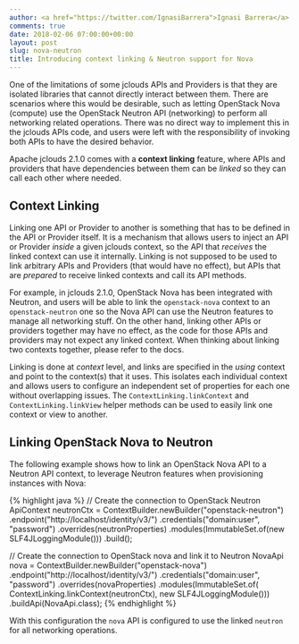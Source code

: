 ```yaml
---
author: <a href="https://twitter.com/IgnasiBarrera">Ignasi Barrera</a>
comments: true
date: 2018-02-06 07:00:00+00:00
layout: post
slug: nova-neutron
title: Introducing context linking & Neutron support for Nova
---
```


One of the limitations of some jclouds APIs and Providers is that they are isolated libraries that cannot directly interact between them. There are scenarios where this would be desirable, such as letting OpenStack Nova (compute) use the OpenStack Neutron API (networking) to perform all networking related operations. There was no direct way to implement this in the jclouds APIs code, and users were left with the responsibility of invoking both APIs to have the desired behavior.

Apache jclouds 2.1.0 comes with a **context linking** feature, where APIs and providers that have dependencies between them can be *linked* so they can call each other where needed.

<!-- more -->

## Context Linking

Linking one API or Provider to another is something that has to be defined in the API or Provider itself. It is a mechanism that allows users to inject an API or Provider *inside* a given jclouds context, so the API that *receives* the linked context can use it internally. Linking is not supposed to be used to link arbitrary APIs and Providers (that would have no effect), but APIs that are *prepared* to receive linked contexts and call its API methods.

For example, in jclouds 2.1.0, OpenStack Nova has been integrated with Neutron, and users will be able to link the `openstack-nova` context to an `openstack-neutron` one so the Nova API can use the Neutron features to manage all networking stuff. On the other hand, linking other APIs or providers together may have no effect, as the code for those APIs and providers may not expect any linked context. When thinking about linking two contexts together, please refer to the docs.

Linking is done at *context* level, and links are specified in the *using* context and point to the context(s) that it uses. This isolates each individual context and allows users to configure an independent set of properties for each one without overlapping issues. The `ContextLinking.linkContext` and `ContextLinking.linkView` helper methods can be used to easily link one context or view to another.

## Linking OpenStack Nova to Neutron

The following example shows how to link an OpenStack Nova API to a Neutron API context, to leverage Neutron features when provisioning instances with Nova:

{% highlight java %}
// Create the connection to OpenStack Neutron
ApiContext<NeutronApi> neutronCtx = ContextBuilder.newBuilder("openstack-neutron")
   .endpoint("http://localhost/identity/v3/")
   .credentials("domain:user", "password")
   .overrides(neutronProperties)
   .modules(ImmutableSet.of(new SLF4JLoggingModule()))
   .build();

// Create the connection to OpenStack nova and link it to Neutron
NovaApi nova = ContextBuilder.newBuilder("openstack-nova")
   .endpoint("http://localhost/identity/v3/")
   .credentials("domain:user", "password")
   .overrides(novaProperties)
   .modules(ImmutableSet.of(
               ContextLinking.linkContext(neutronCtx),
               new SLF4JLoggingModule()))
   .buildApi(NovaApi.class);
{% endhighlight %}

With this configuration the `nova` API is configured to use the linked `neutron` for all networking operations.
